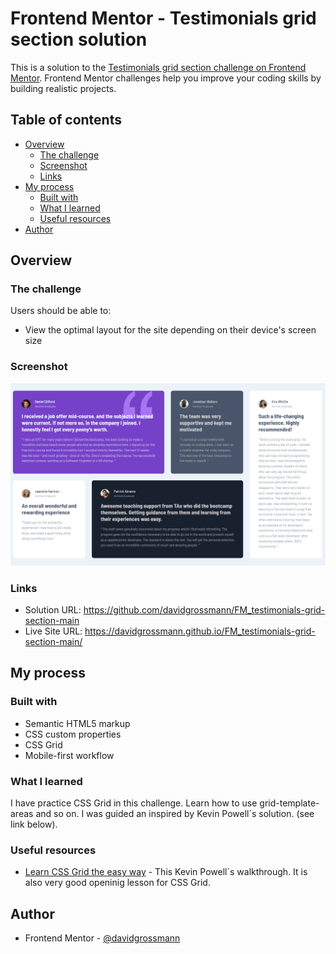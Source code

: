 # Frontend Mentor - Testimonials grid section solution

This is a solution to the [Testimonials grid section challenge on Frontend Mentor](https://www.frontendmentor.io/challenges/testimonials-grid-section-Nnw6J7Un7). Frontend Mentor challenges help you improve your coding skills by building realistic projects. 

## Table of contents

- [Overview](#overview)
  - [The challenge](#the-challenge)
  - [Screenshot](#screenshot)
  - [Links](#links)
- [My process](#my-process)
  - [Built with](#built-with)
  - [What I learned](#what-i-learned)
  - [Useful resources](#useful-resources)
- [Author](#author)

## Overview

### The challenge

Users should be able to:

- View the optimal layout for the site depending on their device's screen size

### Screenshot

![](./screenshot.png)

### Links

- Solution URL: https://github.com/davidgrossmann/FM_testimonials-grid-section-main
- Live Site URL: https://davidgrossmann.github.io/FM_testimonials-grid-section-main/

## My process

### Built with

- Semantic HTML5 markup
- CSS custom properties
- CSS Grid
- Mobile-first workflow

### What I learned

I have practice CSS Grid in this challenge. Learn how to use grid-template-areas and so on. I was guided an inspired by Kevin Powell´s solution. (see link below).

### Useful resources

- [Learn CSS Grid the easy way](https://www.youtube.com/watch?v=rg7Fvvl3taU&t=1704s) - This Kevin Powell´s walkthrough. It is also very good openinig lesson for CSS Grid.



## Author

- Frontend Mentor - [@davidgrossmann](https://www.frontendmentor.io/profile/davidgrossmann)

